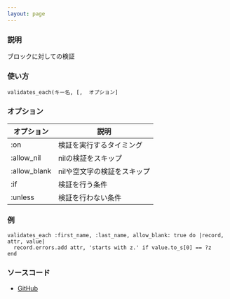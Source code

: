 ```yaml
---
layout: page
---
```

### 説明
ブロックに対しての検証

### 使い方
    validates_each(キー名, [,  オプション]

### オプション

オプション        | 説明
-------------|-----
:on          | 検証を実行するタイミング
:allow_nil   | nilの検証をスキップ
:allow_blank | nilや空文字の検証をスキップ
:if          | 検証を行う条件
:unless      | 検証を行わない条件

### 例
    validates_each :first_name, :last_name, allow_blank: true do |record, attr, value|
      record.errors.add attr, 'starts with z.' if value.to_s[0] == ?z
    end

### ソースコード
* [GitHub](https://github.com/rails/rails/blob/f33d52c95217212cbacc8d5e44b5a8e3cdc6f5b3/activemodel/lib/active_model/validations.rb#L85)